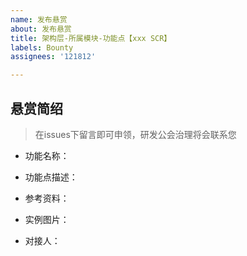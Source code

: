 ```yaml
---
name: 发布悬赏
about: 发布悬赏
title: 架构层-所属模块-功能点【xxx SCR】
labels: Bounty
assignees: '121812'

---
```


## 悬赏简绍
> 在issues下留言即可申领，研发公会治理将会联系您

- 功能名称：

<!-- 详细描述 -->
- 功能点描述：

<!-- 提供可以给开发者帮助的资料 -->
- 参考资料：

<!-- 实例图片（可选） -->
- 实例图片：

<!-- 功能点对接人 -->
- 对接人：
